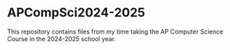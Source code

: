 # APCompSci2024-2025

This repository contains files from my time taking the AP Computer Science Course in the 2024-2025 school year. 
